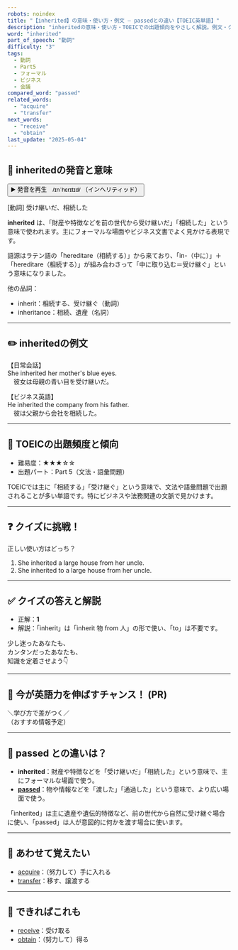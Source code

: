 ```yaml
---
robots: noindex
title: "【inherited】の意味・使い方・例文 ― passedとの違い【TOEIC英単語】"
description: "inheritedの意味・使い方・TOEICでの出題傾向をやさしく解説。例文・クイズ付きでpassedとの違いもわかりやすく学べます。"
word: "inherited"
part_of_speech: "動詞"
difficulty: "3"
tags:
  - 動詞
  - Part5
  - フォーマル
  - ビジネス
  - 会議
compared_word: "passed"
related_words:
  - "acquire"
  - "transfer"
next_words:
  - "receive"
  - "obtain"
last_update: "2025-05-04"
---
```


## 🔰 inheritedの発音と意味

<button class="play-audio" onclick="playTTS('inherited')">
  <span class="play-audio-main">
    ▶️ 発音を再生　/ɪnˈhɛrɪtɪd/
  </span>
  <span class="play-audio-sub">
    （インヘリティッド）
  </span>
</button>

[動詞] 受け継いだ、相続した

**inherited** は、「財産や特徴などを前の世代から受け継いだ」「相続した」という意味で使われます。主にフォーマルな場面やビジネス文書でよく見かける表現です。

語源はラテン語の「hereditare（相続する）」から来ており、「in-（中に）」＋「hereditare（相続する）」が組み合わさって「中に取り込む＝受け継ぐ」という意味になりました。

他の品詞：  
- inherit：相続する、受け継ぐ（動詞）
- inheritance：相続、遺産（名詞）

---

## ✏️ inheritedの例文

【日常会話】  
She inherited her mother's blue eyes.  
　彼女は母親の青い目を受け継いだ。

【ビジネス英語】  
He inherited the company from his father.  
　彼は父親から会社を相続した。

---

## 🎯 TOEICの出題頻度と傾向

- 難易度：★★★☆☆
- 出題パート：Part 5（文法・語彙問題）

TOEICでは主に「相続する」「受け継ぐ」という意味で、文法や語彙問題で出題されることが多い単語です。特にビジネスや法務関連の文脈で見かけます。

---

## ❓ クイズに挑戦！

正しい使い方はどっち？

1. She inherited a large house from her uncle.  
2. She inherited to a large house from her uncle.

---

## ✅ クイズの答えと解説

- 正解：**1**
- 解説：「inherit」は「inherit 物 from 人」の形で使い、「to」は不要です。

少し迷ったあなたも、  
カンタンだったあなたも、  
知識を定着させよう👇️

---

## 🚀 今が英語力を伸ばすチャンス！ (PR)

<div class="info-center">
＼学び方で差がつく／<br>  
（おすすめ情報予定）
</div>

---

## 🤔  passed との違いは？

- **inherited**：財産や特徴などを「受け継いだ」「相続した」という意味で、主にフォーマルな場面で使う。
- **[passed](/word/passed)**：物や情報などを「渡した」「通過した」という意味で、より広い場面で使う。

「inherited」は主に遺産や遺伝的特徴など、前の世代から自然に受け継ぐ場合に使い、「passed」は人が意図的に何かを渡す場合に使います。

---

## 🧩 あわせて覚えたい

- [acquire](/word/acquire)：（努力して）手に入れる
- [transfer](/word/transfer)：移す、譲渡する

---

## 📖 できればこれも

- [receive](/word/receive)：受け取る
- [obtain](/word/obtain)：（努力して）得る

<!-- cvid: aid10_bid15 -->
